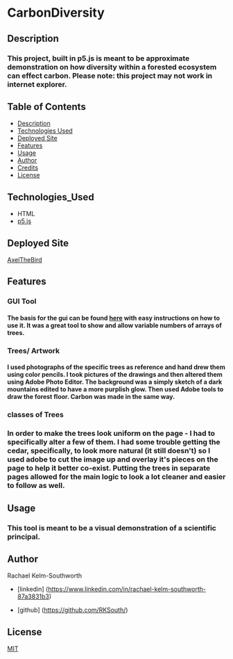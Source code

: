 # CarbonDiversity


## Description

### This project, built in p5.js is meant to be approximate demonstration on how diversity within a forested ecosystem can effect carbon.  Please note: this project may not work in internet explorer. 

<!-- 

![Axel](Images/AxelTheBird.png) -->

## Table of Contents
* [Description](#Description)
* [Technologies Used](#Technologies_Used)
* [Deployed Site](#Deployed)
* [Features](#Features)
* [Usage](#Usage)
* [Author](#Author)
* [Credits](#Credits)
* [License](#License)

## Technologies_Used
* HTML
* [p5.js](https://p5js.org/)


## Deployed Site
[AxelTheBird](https://rksouth.github.io/CarbonDiversity/)

## Features 

### GUI Tool

####  The basis for the gui can be found [here](https://github.com/bitcraftlab/p5.gui) with easy instructions on how to use it. It was a great tool to show and allow variable numbers of arrays of trees. 

### Trees/ Artwork

#### I used photographs of the specific trees as reference and hand drew them using color pencils. I took pictures of the drawings and then altered them using Adobe Photo Editor. The background was a simply sketch of a dark mountains edited to have a more purplish glow. Then used Adobe tools to draw the forest floor. Carbon was made in the same way. 

### classes of Trees

### In order to make the trees look uniform on the page - I had to specifically alter a few of them. I had some trouble getting the cedar, specifically, to look more natural (it still doesn't) so I used adobe to cut the image up and overlay it's pieces on the page to help it better co-exist. Putting the trees in separate pages allowed for the main logic to look a lot cleaner and easier to follow as well. 

  
## Usage
### This tool is meant to be a visual demonstration of a scientific principal.  

## Author 
Rachael Kelm-Southworth

* [linkedin] (https://www.linkedin.com/in/rachael-kelm-southworth-87a3831b3) 

* [github] (https://github.com/RKSouth/)

 <!-- ## Credits

I would like to thank Kerwin, Manuel, Roger, Jerome and all my classmates for helping me understand this subject matter and anyone that contributed to make the base code. -->

## License
[MIT](https://choosealicense.com/licenses/mit/)




